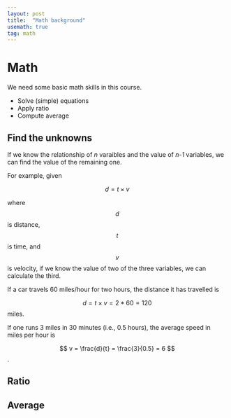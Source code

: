 ```yaml
---
layout: post
title:  "Math background" 
usemath: true
tag: math
---
```


# Math 

We need some basic math skills in this course.

* Solve (simple) equations 
* Apply ratio
* Compute average

## Find the unknowns 

If we know the relationship of _n_ varaibles and the value of _n-1_ variables,
we can find the value of the remaining one.

For example, given

$$ d = t \times v $$

where $$d$$ is distance, $$t$$ is time, and $$v$$ is velocity, if 
we know the value of two of the three variables, we can calculate the third.

If a car travels 60 miles/hour for two hours, the distance it has travelled
is 

$$ d = t \times v = 2 * 60 = 120 $$ miles.

If one runs 3 miles in 30 minutes (i.e., 0.5 hours), the average speed in miles
per hour is 

$$ v = \frac{d}{t} = \frac{3}{0.5} = 6 $$.  

## Ratio

## Average
